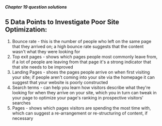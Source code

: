 ***Chapter 19 question solutions***

## 5 Data Points to Investigate Poor Site Optimization:

1. Bounce rate - this is the number of people who left on the same page that they arrived on; a high bounce rate suggests that the content wasn't what they were looking for
2. Top exit pages - shows which pages people most commonly leave from, if a lot of people are leaving from that page it's a strong indicator that that site needs to be improved
3. Landing Pages - shoes the pages people arrive on when first visiting your site; if people aren't coming into your site via the homepage it can suggest that your website is poorly constructed
4. Search terms - can help you learn how visitors describe what they're looking for when they arrive on your site, which you in turn can tweak in your page to optimize your page's ranking in prospective visitors' searches
5. Pages - shows which pages visitors are spending the most time with, which can suggest a re-arrangement or re-structuring of content, if necessary